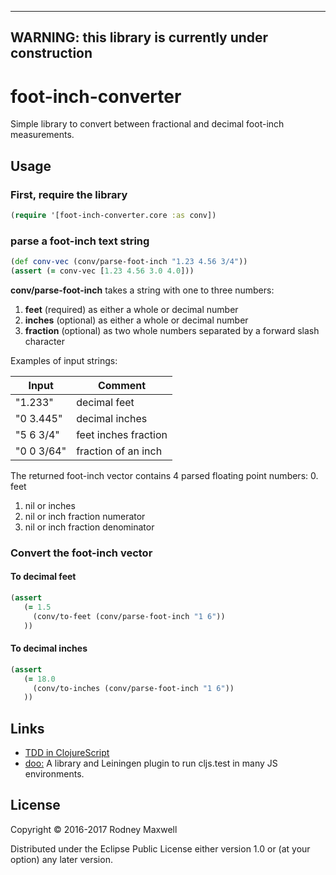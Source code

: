 ----
**WARNING:** this library is currently under construction
----

# foot-inch-converter 

Simple library to convert between fractional and decimal foot-inch measurements.


## Usage

### First, **require** the library
```clojure
(require '[foot-inch-converter.core :as conv])
```

### parse a foot-inch text string
```clojure
(def conv-vec (conv/parse-foot-inch "1.23 4.56 3/4"))
(assert (= conv-vec [1.23 4.56 3.0 4.0]))
```

**conv/parse-foot-inch** takes a string with one to three numbers:
 1. **feet** (required) as either a whole or decimal number
 2. **inches** (optional) as either a whole or decimal number
 3. **fraction** (optional) as two whole numbers separated by a forward slash character

Examples of input strings:

|Input |Comment |
| ------|--------------------|
|"1.233" |decimal feet |
|"0 3.445" |decimal inches |
|"5 6 3/4" |feet inches fraction |
|"0 0 3/64" |fraction of an inch |


The returned foot-inch vector contains 4 parsed floating point numbers:
 0. feet
 1. nil or inches
 2. nil or inch fraction numerator
 3. nil or inch fraction denominator 

### Convert the foot-inch vector

#### To decimal feet

```clojure
(assert
   (= 1.5
     (conv/to-feet (conv/parse-foot-inch "1 6"))
   ))
```

#### To decimal inches

```clojure
(assert
   (= 18.0
     (conv/to-inches (conv/parse-foot-inch "1 6"))
   ))
```


## Links

 * [TDD in ClojureScript](https://8thlight.com/blog/eric-smith/2016/10/05/a-testable-clojurescript-setup.html)
 * [doo:](https://github.com/bensu/doo) A library and Leiningen plugin to run cljs.test in many JS environments.
 
## License

Copyright © 2016-2017 Rodney Maxwell

Distributed under the Eclipse Public License either version 1.0 or (at
your option) any later version.
